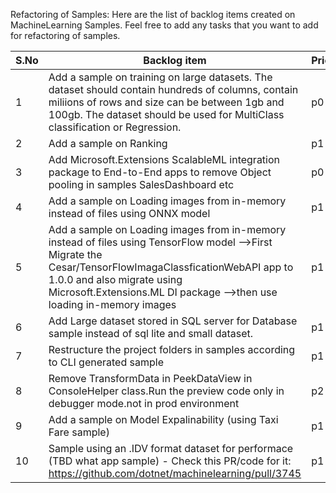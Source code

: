 Refactoring of Samples: Here are the list of backlog items created on MachineLearning Samples. Feel free to add any tasks that you want to add for refactoring of samples.

| S.No | Backlog item                                                                                                                                                                                                                                                               | Priority | Status     |
|------|-------------------------------------------------------------------------------------------------------------------------------------------------------------------------------------------------------------------------------------------------------------------------|----------|------------|
| 1    | Add a sample on training on large datasets. The dataset should contain hundreds of columns, contain miliions of rows and size can be between 1gb and 100gb. The dataset should be used for MultiClass classification or Regression.                                     | p0       | InProgress |
| 2    | Add a sample on Ranking                                                                                                                                                                                                                                                 | p1       |            |
| 3    | Add Microsoft.Extensions ScalableML integration package to End-to-End apps to remove Object pooling in samples SalesDashboard etc                                                                                                                                       | p0       | Done       |
| 4    | Add a sample on Loading images from in-memory instead of files using ONNX model                                                                                                                                                                                         | p1       |            |
| 5    | Add a sample on Loading images from in-memory instead of files using TensorFlow model     -->First Migrate the Cesar/TensorFlowImagaClassficationWebAPI app to 1.0.0 and also migrate using Microsoft.Extensions.ML DI package     -->then use loading in-memory images | p1       |            |
| 6    | Add Large dataset stored in SQL server for Database sample instead of sql lite and small dataset.                                                                                                                                                                       | p1       |            |
| 7    | Restructure the project folders in samples according to CLI generated sample                                                                                                                                                                                            | p1       |            |
| 8    | Remove TransformData in PeekDataView in ConsoleHelper class.Run the preview code only in debugger mode.not in prod environment                                                                                                                                          | p2       |            |
| 9    | Add a sample on Model Expalinability (using Taxi Fare sample)                                                                                                                                                                                                           |  p1      |            |
| 10   | Sample using an .IDV format dataset for performace (TBD what app sample) - Check this PR/code for it: https://github.com/dotnet/machinelearning/pull/3745                                                                                                                                                                                                | p1         |            |

